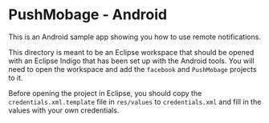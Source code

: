 PushMobage - Android
===========================

This is an Android sample app showing you how to use remote notifications.

This directory is meant to be an Eclipse workspace that should be opened with an Eclipse Indigo that has been set up with the Android tools. You will need to open the workspace and add the `facebook` and `PushMobage` projects to it.

Before opening the project in Eclipse, you should copy the `credentials.xml.template` file in `res/values` to `credentials.xml` and fill in the values with your own credentials.
